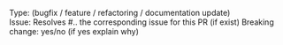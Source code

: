 Type: (bugfix / feature / refactoring / documentation update)  
Issue: Resolves #.. the corresponding issue for this PR (if exist)
Breaking change: yes/no (if yes explain why)

<!--
Explain what the PR does and also why. If you have parts you are not sure about, please explain. 

Please check this points before submitting your PR.
 - Add test to cover the changes you made on the code.
 - If you have a change on the documentation, please link to the page that you change.
 - If you add a new feature please update the documentation in the same PR.
 - If you really need to add a breaking change, explain why it is needed. Understand that this result in a lower change to get the PR accepted.
 - Any PR need 2 approvals before it get merged, sometimes this can take some time. Please be patient.
  
 ## Adding a New Rule

- Add the new rule to the matching rule set XML, e.g. ``src/main/resources/rulesets/naming.xml``
- Add documentation for the new rule, e.g. ``src/site/rst/rules/naming.rst``
- Implement the new rule, e.g. ``src/main/php/PHPMD/Rule/Naming/LongVariable.php``
- Cover cases for the new rule in the rule test, e.g. ``src/test/php/PHPMD/Rule/Naming/LongVariableTest.php``
-- Cover the case when the new rule *should* apply
-- Cover the case when the new rule *should not* apply
-- Cover edge cases of the new rule

## Adding a New Rule Property

- Add the new property to rule set XML, e.g. ``src/main/resources/rulesets/naming.xml``
- Add documentation for the new property, e.g. ``src/site/rst/rules/naming.rst``
- Implement new property in rule, e.g. ``src/main/php/PHPMD/Rule/Naming/LongVariable.php``
- Cover cases for the new property in rule test, e.g. ``src/test/php/PHPMD/Rule/Naming/LongVariableTest.php``
-- Cover the case when the new property is not set and the rule *should not* apply
-- Cover the case when the new property is not set and the rule *should* apply
-- Cover case when the new property is set and the rule *should not* apply
-- Cover case when the new property is set and the rule *should* apply
-- Cover edge cases of the new property, if any
-->
